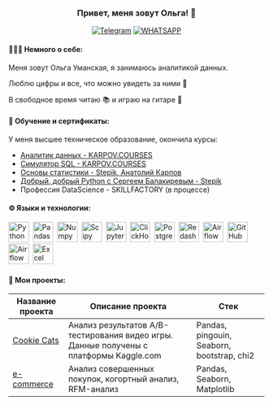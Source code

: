 ### <p align="center">Привет, меня зовут Ольга! 👋</p>

<div align="center">

  <a href="">[![Telegram](https://img.shields.io/badge/-Telegram-27A7E7?style=for-the-badge&logo=telegram)](https://t.me/OUmanskaya)</a>
  <a href="">[![WHATSAPP](https://img.shields.io/badge/-WHATSAPP-28D146?style=for-the-badge&logo=whatsapp&logoColor=FFFFFF)](https://wa.me/9215755425)</a>

</div>


#### 👩🏻‍💻 Немного о себе:
Меня зовут Ольга Уманская, я занимаюсь аналитикой данных.

Люблю цифры и все, что можно увидеть за ними 🧡

В свободное время читаю 📚 и играю на гитаре 🎸

#### 📜 Обучение и сертификаты:
У меня высшее техническое образование, окончила курсы:

* [Аналитик данных - KARPOV.COURSES]()
* [Симулятор SQL - KARPOV.COURSES](https://github.com/OlgaUman/OlgaUman/blob/master/%20SimSQL_Karpov.pdf)
* [Основы статистики - Stepik, Анатолий Карпов](https://github.com/OlgaUman/OlgaUman/blob/master/stepik-stat1.pdf)
* [Добрый, добрый Python с Сергеем Балакиревым - Stepik](https://github.com/OlgaUman/OlgaUman/blob/master/stepik-python.pdf)
* Профессия DataScience - SKILLFACTORY (в процессе)

#### ⚙️ Языки и технологии:
<div>
  <img src="https://img.shields.io/badge/python-white?logo=python&style=for-the-badge" title="Python" alt="Python" height="40"/>&nbsp;
  <img src="https://img.shields.io/badge/pandas-white?logo=pandas&logoColor=blue&style=for-the-badge" title="Pandas" alt="Pandas" height="40"/>&nbsp;
  <img src="https://img.shields.io/badge/numpy-white?logo=numpy&logoColor=blue&style=for-the-badge" title="Numpy" alt="Numpy" height="40"/>&nbsp;
  <img src="https://img.shields.io/badge/Scipy-white?logo=Scipy&logoColor=black&style=for-the-badge" title="Scipy" alt="Scipy" height="40"/>&nbsp;
  <img src="https://img.shields.io/badge/Jupyter_notebook-white?logo=Jupyter&style=for-the-badge" title="Jupyter" alt="Jupyter" height="40"/>&nbsp;
  <img src="https://img.shields.io/badge/Clickhouse-white?logo=Clickhouse&style=for-the-badge" title="ClickHouse" alt="ClickHouse" height="40"/>&nbsp;
  <img src="https://img.shields.io/badge/PostgreSQL-white?logo=PostgreSQL&s&style=for-the-badge" title="PostgreSQL" alt="PostgreSQL" height="40"/>&nbsp;
  <img src="https://img.shields.io/badge/redash-white?logo=redash&logoColor=black&style=for-the-badge" title="Redash" alt="Redash" height="40"/>&nbsp;
  <img src="https://img.shields.io/badge/Tableau-white?logo=Tableau&s&logoColor=yellow&style=for-the-badge" title="Airflow" alt="Airflow" height="40"/>&nbsp;
  <img src="https://img.shields.io/badge/github-white?logo=github&logoColor=black&style=for-the-badge" title="GitHub" alt="GitHub" height="40"/>&nbsp;
  <img src="https://img.shields.io/badge/Airflow-white?logo=Airflow&style=for-the-badge" title="Airflow" alt="Airflow" height="40"/>&nbsp;
  <img src="https://img.shields.io/badge/excel-white?logo=Excel&logoColor=black&style=for-the-badge" title="Excel" alt="Excel" height="40"/>&nbsp;

  
  
</div>

#### 🎯 Мои проекты:

|Название проекта| Описание проекта| Стек|
|----------------|-----------------|-----|
|[Cookie Cats](https://github.com/OlgaUman/AB-testing-Cookie-Cats)|Анализ результатов A/B-тестирования видео игры. Данные получены с платформы Kaggle.com|Pandas, pingouin, Seaborn, bootstrap, chi2|
|[e-commerce](https://github.com/OlgaUman/Cohort-RFM)|Анализ совершенных покупок, когортный анализ, RFM-анализ|Pandas, Seaborn, Matplotlib|